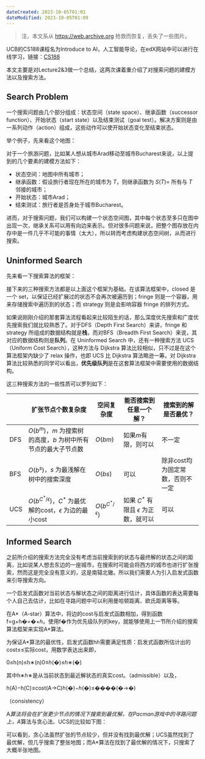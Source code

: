 ```yaml
---
dateCreated: 2023-10-05T01:01
dateModified: 2023-10-05T01:09
---
```

> 注，本文系从 https://web.archive.org 抢救而恢复，丢失了一些图片。

UCB的CS188课程名为Introduce to AI，人工智能导论，在edX网站中可以进行在线学习，链接：[CS188](https://web.archive.org/web/20170912123211/https://edge.edx.org/courses/course-v1:BerkeleyX+CS188-SU16+SU16/info)

本文主要是对Lecture2&3做一个总结，这两次课着重介绍了对搜索问题的建模方法以及搜索方法。

## Search Problem

一个搜索问题由几个部分组成：状态空间（state space）、继承函数（successor function）、开始状态（start state）以及结束测试（goal test）。解决方案则是由一系列动作（action）组成，这些动作可以使开始状态变化至结束状态。

举个例子，先来看这个地图：

对于一个旅游问题，比如某人想从城市Arad移动至城市Bucharest来说，以上提到的几个要素的建模方法如下：

- 状态空间：地图中所有城市；
- 继承函数：假设旅行者现在所在的城市为 $T$，则继承函数为 $S(T)=$ 所有与 $T$ 邻接的城市；
- 开始状态：城市Arad；
- 结束测试：旅行者是否身处于城市Bucharest。

进而，对于搜索问题，我们可以构建一个状态空间图，其中每个状态至多只在图中出现一次，继承关系可以用有向边来表示。但对很多问题来说，把整个图存放在内存中是一件几乎不可能的事情（太大），所以转而考虑构建状态空间树，从而进行搜索。

## Uninformed Search

先来看一下搜索算法的框架：

接下来的三种搜索方法都是以上面这个框架为基础。在该算法框架中，closed 是一个 set，以保证已经扩展过的状态不会再次被遍历到；fringe 则是一个容器，用来存储搜索中遍历到的状态；而 strategy 则是会影响容器 fringe 的排列方式。

如果说刚刚介绍的那套算法流程看起来比较陌生的话，那么深度优先搜索和广度优先搜索我们就比较熟悉了。对于DFS（Depth First Search）来讲，fringe 和 strategy 所组成的数据结构就是**栈**，而对BFS（Breadth First Search）来说，其对应的数据结构则是**队列**。在 Uninformed Search 中，还有一种搜索方法 UCS（Uniform Cost Search），这种方法与 Dijkstra 算法比较相似，只不过是在这个算法框架内缺少了 relax 操作，也即 UCS 比 Dijkstra 算法略逊一筹。对 Dijkstra 算法比较熟悉的同学可以看出，**优先级队列**是在这套算法框架中需要使用的数据结构。
 
这三种搜索方法的一些性质可以罗列如下：



||扩张节点个数复杂度|空间复杂度|能否搜索到任意一个解？|搜索到的解是否最优？|
 |---|---|---|---|---|
|DFS|$O(b^{m})$，$m$ 为搜索树的高度，$b$ 为树中所有节点的最大子节点数|$O(bm)$|如果$m$有限，则可以|不一定|
|BFS|$O(b^{s})$，$s$ 为最浅解在树中的搜索深度|$O(bs)$|可以|除非cost均为固定常数，否则不一定|
|UCS|$O(b^{C^{*}/\epsilon})$，$C^{*}$ 为最优解的cost，$\epsilon$ 为边的最小cost|$O(b^{C^{*}/\epsilon})$|如果 $C^{*}$ 有限且 $\epsilon$ 为正数，就可以|可以|

## Informed Search

之前所介绍的搜索方法完全没有考虑当前搜索到的状态与最终解的状态之间的距离，比如说某人想去东边的一座城市，在搜索时可能会将西方的城市也进行扩张搜索，然而这是完全没有意义的，这是南辕北辙。所以我们需要人为引入启发式函数来引导搜索方向。

一个启发式函数对当前状态与解状态之间的距离进行估计，具体函数的表达需要每个人自己去估计，比如在寻路问题中可以利用曼哈顿距离、欧氏距离等等。

在A*（A-star）算法中，将边的cost与启发式函数相加，得到函数f=g+h�=�+ℎ。使用f�作为优先级队列的key，就能够使用上一节所介绍的搜索算法框架来实现A*算法。

为保证A*算法的最优性，启发式函数hℎ需要满足性质：启发式函数所估计出的cost≤≤实际cost，用数学表达出来即，

0≤h(n)≤h∗(n)0≤ℎ(�)≤ℎ∗(�)

其中h∗ℎ∗是从当前状态到最近解状态的真实cost。（admissible）以及，

h(A)−h(C)≤cost(A→C)ℎ(�)−ℎ(�)≤����(�→�)

（consistency）

A*算法将会在扩张更少节点的情况下搜索到最优解，在Pacman游戏中的寻路问题上，A*算法与贪心法、UCS的比较如下图：

可以看到，贪心法虽然扩张的节点较少，但并没有找到最优解；UCS虽然找到了最优解，但几乎搜索了整张地图；而A*算法在找到了最优解的情况下，只搜索了大概半张地图。